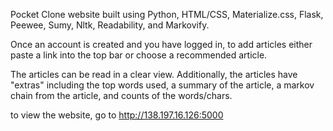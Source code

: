 Pocket Clone website built using Python, HTML/CSS, Materialize.css, Flask, Peewee, Sumy, Nltk, Readability, and Markovify. 

Once an account is created and you have logged in, to add articles either paste a link into the top bar or choose a recommended article.

The articles can be read in a clear view. Additionally, the articles have "extras" including the top words used, a summary of the article, a markov chain from the article, and counts of the words/chars.

to view the website, go to http://138.197.16.126:5000


